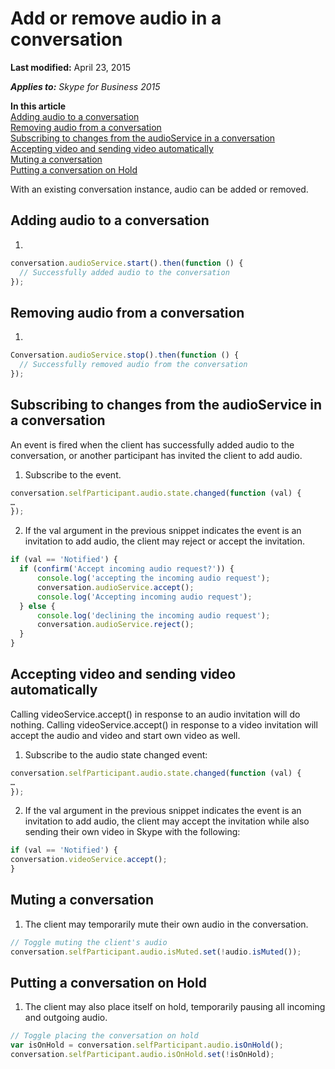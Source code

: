 
# Add or remove audio in a conversation

 **Last modified:** April 23, 2015

 _**Applies to:** Skype for Business 2015_

 **In this article**<br/>
[Adding audio to a conversation](#sectionSection0)<br/>
[Removing audio from a conversation](#sectionSection1)<br/>
[Subscribing to changes from the audioService in a conversation](#sectionSection2)<br/>
[Accepting video and sending video automatically](#sectionSection3)<br/>
[Muting a conversation](#sectionSection4)<br/>
[Putting a conversation on Hold](#sectionSection5)


With an existing conversation instance, audio can be added or removed. 

## Adding audio to a conversation
<a name="sectionSection0"> </a>


1. 


  ```js
  conversation.audioService.start().then(function () {
	// Successfully added audio to the conversation
});

  ```


## Removing audio from a conversation
<a name="sectionSection1"> </a>


1. 


  ```js
  Conversation.audioService.stop().then(function () {
	// Successfully removed audio from the conversation
});

  ```


## Subscribing to changes from the audioService in a conversation
<a name="sectionSection2"> </a>

An event is fired when the client has successfully added audio to the conversation, or another participant has invited the client to add audio. 


1. Subscribe to the event.
    

  ```js
  conversation.selfParticipant.audio.state.changed(function (val) {
…
});

  ```

2. If the val argument in the previous snippet indicates the event is an invitation to add audio, the client may reject or accept the invitation.
    

  ```js
  if (val == 'Notified') {
    if (confirm('Accept incoming audio request?')) {
        console.log('accepting the incoming audio request');
        conversation.audioService.accept();
        console.log('Accepting incoming audio request');
    } else {
        console.log('declining the incoming audio request');
        conversation.audioService.reject();
    }
}
  ```


## Accepting video and sending video automatically
<a name="sectionSection3"> </a>

Calling videoService.accept() in response to an audio invitation will do nothing. Calling videoService.accept() in response to a video invitation will accept the audio and video and start own video as well.


1. Subscribe to the audio state changed event:
    

  ```js
  conversation.selfParticipant.audio.state.changed(function (val) {
…
});

  ```

2. If the val argument in the previous snippet indicates the event is an invitation to add audio, the client may accept the invitation while also sending their own video in Skype with the following:

    
  ```js
  if (val == 'Notified') {
conversation.videoService.accept();
}

  ```


## Muting a conversation
<a name="sectionSection4"> </a>


1. The client may temporarily mute their own audio in the conversation.
    

  ```js
  // Toggle muting the client's audio
conversation.selfParticipant.audio.isMuted.set(!audio.isMuted());

  ```


## Putting a conversation on Hold
<a name="sectionSection5"> </a>


1. The client may also place itself on hold, temporarily pausing all incoming and outgoing audio.
    

  ```js
  // Toggle placing the conversation on hold
var isOnHold = conversation.selfParticipant.audio.isOnHold();
conversation.selfParticipant.audio.isOnHold.set(!isOnHold);

  ```

